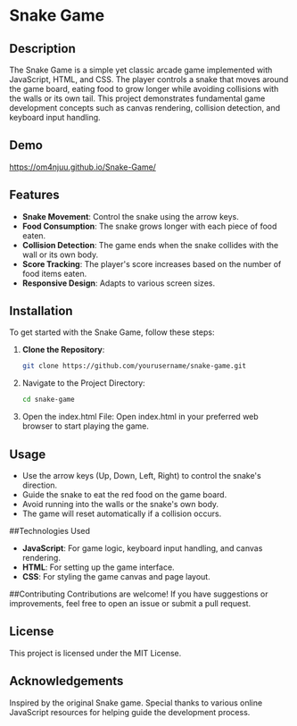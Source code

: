 
# Snake Game

## Description

The Snake Game is a simple yet classic arcade game implemented with JavaScript, HTML, and CSS. The player controls a snake that moves around the game board, eating food to grow longer while avoiding collisions with the walls or its own tail. This project demonstrates fundamental game development concepts such as canvas rendering, collision detection, and keyboard input handling.

## Demo
https://om4njuu.github.io/Snake-Game/

## Features

- **Snake Movement**: Control the snake using the arrow keys.
- **Food Consumption**: The snake grows longer with each piece of food eaten.
- **Collision Detection**: The game ends when the snake collides with the wall or its own body.
- **Score Tracking**: The player's score increases based on the number of food items eaten.
- **Responsive Design**: Adapts to various screen sizes.

## Installation

To get started with the Snake Game, follow these steps:

1. **Clone the Repository**:
   ```bash
   git clone https://github.com/yourusername/snake-game.git

2. Navigate to the Project Directory:
   ```bash
   cd snake-game

3. Open the index.html File:
   Open index.html in your preferred web browser to start playing the game.

## Usage
- Use the arrow keys (Up, Down, Left, Right) to control the snake's direction.
- Guide the snake to eat the red food on the game board.
- Avoid running into the walls or the snake's own body.
- The game will reset automatically if a collision occurs.

##Technologies Used
- **JavaScript**: For game logic, keyboard input handling, and canvas rendering.
- **HTML**: For setting up the game interface.
- **CSS**: For styling the game canvas and page layout.

##Contributing
Contributions are welcome! If you have suggestions or improvements, feel free to open an issue or submit a pull request.

## License
This project is licensed under the MIT License.

## Acknowledgements
Inspired by the original Snake game. Special thanks to various online JavaScript resources for helping guide the development process.
